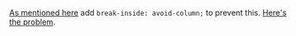 [As mentioned here](https://stackoverflow.com/questions/45075570/css-border-bottom-on-last-li-in-multiple-columns-ul-appears-at-wrong-position)
add `break-inside: avoid-column;` to prevent this. [Here's the problem](https://jsfiddle.net/8fz10kpu/1/).